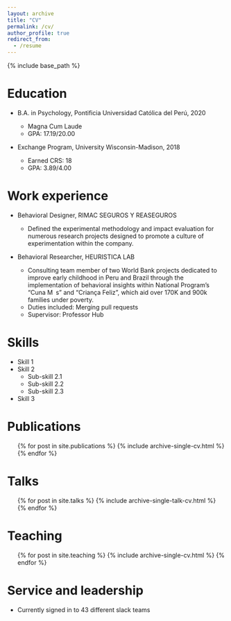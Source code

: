 ```yaml
---
layout: archive
title: "CV"
permalink: /cv/
author_profile: true
redirect_from:
  - /resume
---
```


{% include base_path %}

Education
======
* B.A. in Psychology, Pontificia Universidad Católica del Perú, 2020
  * Magna Cum Laude
  * GPA: 17.19/20.00

* Exchange Program, University Wisconsin-Madison, 2018
  * Earned CRS: 18 
  * GPA: 3.89/4.00

Work experience
======
* Behavioral Designer, RIMAC SEGUROS Y REASEGUROS
  * Defined the experimental methodology and impact evaluation for numerous research projects designed to promote a culture of experimentation within the company.

* Behavioral Researcher, HEURISTICA LAB
  * Consulting team member of two World Bank projects dedicated to improve early childhood in Peru and Brazil through the implementation of behavioral insights within National Program’s “Cuna M s” and “Criança Feliz”, which aid over 170K and 900k families under poverty.
  * Duties included: Merging pull requests
  * Supervisor: Professor Hub
  
Skills
======
* Skill 1
* Skill 2
  * Sub-skill 2.1
  * Sub-skill 2.2
  * Sub-skill 2.3
* Skill 3

Publications
======
  <ul>{% for post in site.publications %}
    {% include archive-single-cv.html %}
  {% endfor %}</ul>
  
Talks
======
  <ul>{% for post in site.talks %}
    {% include archive-single-talk-cv.html %}
  {% endfor %}</ul>
  
Teaching
======
  <ul>{% for post in site.teaching %}
    {% include archive-single-cv.html %}
  {% endfor %}</ul>
  
Service and leadership
======
* Currently signed in to 43 different slack teams
